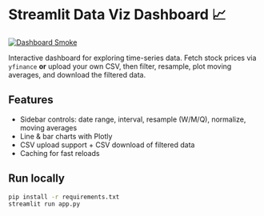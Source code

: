 # Streamlit Data Viz Dashboard 📈
[![Dashboard Smoke](https://github.com/GerardoMacedo/viz-dashboard/actions/workflows/smoke.yml/badge.svg)](https://github.com/GerardoMacedo/viz-dashboard/actions/workflows/smoke.yml)


Interactive dashboard for exploring time-series data. Fetch stock prices via `yfinance` **or** upload your own CSV, then filter, resample, plot moving averages, and download the filtered data.

## Features
- Sidebar controls: date range, interval, resample (W/M/Q), normalize, moving averages
- Line & bar charts with Plotly
- CSV upload support + CSV download of filtered data
- Caching for fast reloads

## Run locally
```bash
pip install -r requirements.txt
streamlit run app.py
